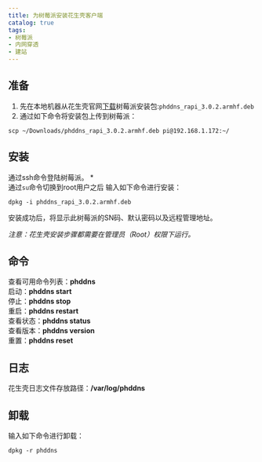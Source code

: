 ```yaml
---
title: 为树莓派安装花生壳客户端
catalog: true
tags:
- 树莓派
- 内网穿透
- 建站
---
```

## 准备
1. 先在本地机器从花生壳官网[下载](https://hsk.oray.com/download)树莓派安装包:`phddns_rapi_3.0.2.armhf.deb`   
2. 通过如下命令将安装包上传到树莓派：  

```
scp ~/Downloads/phddns_rapi_3.0.2.armhf.deb pi@192.168.1.172:~/
```

## 安装
通过ssh命令登陆树莓派。
*   
通过`su`命令切换到root用户之后
输入如下命令进行安装：

```
dpkg -i phddns_rapi_3.0.2.armhf.deb
```
安装成功后，将显示此树莓派的SN码、默认密码以及远程管理地址。

*注意：花生壳安装步骤都需要在管理员（Root）权限下运行。* 
## 命令
查看可用命令列表：**phddns**  
启动：**phddns start**  
停止：**phddns stop**  
重启：**phddns restart**  
查看状态：**phddns status**  
查看版本：**phddns version**  
重置：**phddns reset** 
## 日志
花生壳日志文件存放路径：**/var/log/phddns** 
## 卸载
输入如下命令进行卸载：

```
dpkg -r phddns
```